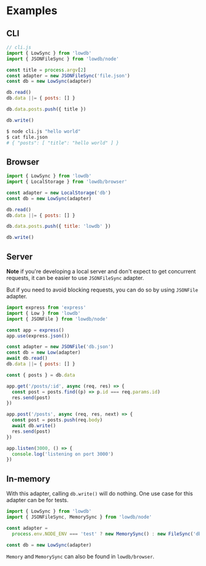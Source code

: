# Examples

## CLI

```js
// cli.js
import { LowSync } from 'lowdb'
import { JSONFileSync } from 'lowdb/node'

const title = process.argv[2]
const adapter = new JSONFileSync('file.json')
const db = new LowSync(adapter)

db.read()
db.data ||= { posts: [] }

db.data.posts.push({ title })

db.write()
```

```sh
$ node cli.js "hello world"
$ cat file.json
# { "posts": [ "title": "hello world" ] }
```

## Browser

```js
import { LowSync } from 'lowdb'
import { LocalStorage } from 'lowdb/browser'

const adapter = new LocalStorage('db')
const db = new LowSync(adapter)

db.read()
db.data ||= { posts: [] }

db.data.posts.push({ title: 'lowdb' })

db.write()
```

## Server

**Note** if you're developing a local server and don't expect to get concurrent requests, it can be easier to use `JSONFileSync` adapter.

But if you need to avoid blocking requests, you can do so by using `JSONFile` adapter.

```js
import express from 'express'
import { Low } from 'lowdb'
import { JSONFile } from 'lowdb/node'

const app = express()
app.use(express.json())

const adapter = new JSONFile('db.json')
const db = new Low(adapter)
await db.read()
db.data ||= { posts: [] }

const { posts } = db.data

app.get('/posts/:id', async (req, res) => {
  const post = posts.find((p) => p.id === req.params.id)
  res.send(post)
})

app.post('/posts', async (req, res, next) => {
  const post = posts.push(req.body)
  await db.write()
  res.send(post)
})

app.listen(3000, () => {
  console.log('listening on port 3000')
})
```

## In-memory

With this adapter, calling `db.write()` will do nothing. One use case for this adapter can be for tests.

```js
import { LowSync } from 'lowdb'
import { JSONFileSync, MemorySync } from 'lowdb/node'

const adapter =
  process.env.NODE_ENV === 'test' ? new MemorySync() : new FileSync('db.json')

const db = new LowSync(adapter)
```

`Memory` and `MemorySync` can also be found in `lowdb/browser`.
